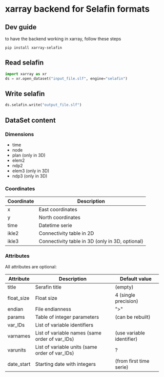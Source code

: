 # xarray backend for Selafin formats

## Dev guide

to have the backend working in xarray, follow these steps

```
pip install xarray-selafin
```

## Read selafin

```python
import xarray as xr
ds = xr.open_dataset("input_file.slf", engine="selafin")
```

## Write selafin

```python
ds.selafin.write("output_file.slf")
```

## DataSet content

### Dimensions
* time
* node
* plan (only in 3D)
* elem2
* ndp2
* elem3 (only in 3D)
* ndp3 (only in 3D)
 
### Coordinates

| Coordinate | Description                                     |
|------------|-------------------------------------------------|
| x          | East coordinates                                |
| y          | North coordinates                               |
| time       | Datetime serie                                  |
| ikle2      | Connectivity table in 2D                        |
| ikle3      | Connectivity table in 3D (only in 3D, optional) |

### Attributes

All attributes are optional:

| Attribute  | Description                                    | Default value             | 
|------------|------------------------------------------------|---------------------------|
| title      | Serafin title                                  | (empty)                   |
| float_size | Float size                                     | 4 (single precision)      |
| endian     | File endianness                                | ">"                       |
| params     | Table of integer parameters                    | (can be rebuilt)          |
| var_IDs    | List of variable identifiers                   |                           |
| varnames   | List of variable names (same order of var_IDs) | (use variable identifier) |
| varunits   | List of variable units (same order of var_IDs) | ?                         |
| date_start | Starting date with integers                    | (from first time serie)   |
